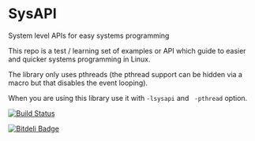 # SysAPI
System level APIs for easy systems programming

This repo is a test / learning set of examples or API which guide to
easier and quicker systems programming in Linux.

The library only uses pthreads (the pthread support can be hidden via a
macro but that disables the event looping).

When you are using this library use it with ``` -lsysapi ``` and ``` -pthread``` option.


[![Build Status](https://travis-ci.org/DevNaga/libsysapi.svg?branch=master)](https://travis-ci.org/DevNaga/libsysapi/)

[![Bitdeli Badge](https://d2weczhvl823v0.cloudfront.net/DevNaga/sysapi/trend.png)](https://bitdeli.com/free "Bitdeli Badge")

